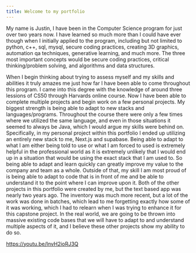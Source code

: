 ```yaml
---
title: Welcome to my portfolio
---
```


My name is Justin, I have been in the Computer Science program for just over two years now. I have learned so much more than I could have ever though when I initially applied to the program, including but not limited to python, c++, sql, mysql, secure coding practices, creating 3D graphics, automation qa techniques, generative learning, and much more. The three most important concepts would be secure coding practices, critical thinking/problem solving, and algorithms and data structures.

When I begin thinking about trying to assess myself and my skills and abilities it truly amazes me just how far I have been able to come throughout this program. I came into this degree with the knowledge of around three lessions of CS50 through Harvards online course. Now I have been able to complete multiple projects and begin work on a few personal projects. My biggest strength is being able to adapt to new stacks and languages/programs. Throughout the course there were only a few times where we utilized the same language, and even in those situations it seemed to always be Java, which I would argue my skills were behind on. Specifically, in my personal project within this portfolio I ended up utilizing an entirely new stack to me, Next.js and supabase. Being able to adapt to what I am either being told to use or what I am forced to used is extremely helpful in the professional world as it is extremely unlikely that I would end up in a situation that would be using the exact stack that I am used to. So being able to adapt and learn quickly can greatly improve my value to the company and team as a whole. Outside of that, my skill I am most proud of is being able to adapt to code that is in front of me and be able to understand it to the point where I can improve upon it. Both of the other projects in this portfolio were created by me, but the text based app was nearly two years ago. The inventory was much more recent, but a lot of the work was done in batches, which lead to me forgetting exactly how some of it was working, which I had to relearn when I was trying to enhance it for this capstone project. In the real world, we are going to be thrown into massive existing code bases that we will have to adapt to and understand multiple aspects of it, and I believe these other projects show my ability to do so.

https://youtu.be/InvH2ioRJ3Q
